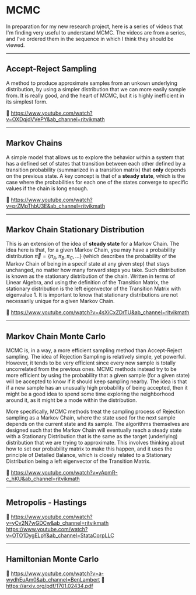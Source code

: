 # MCMC
In preparation for my new research project, here is a series of videos that I'm finding very useful to understand MCMC. The videos are from a series, and I've ordered them in the sequence in which I think they should be viewed.

---

## Accept-Reject Sampling
A method to produce approximate samples from an unkown underlying distribution, by using a simpler distribution that we can more easily sample from. It is really good, and the heart of MCMC, but it is highly inefficient in its simplest form.

🎥   https://www.youtube.com/watch?v=OXDqjdVVePY&ab_channel=ritvikmath

---

## Markov Chains
A simple model that allows us to explore the behavior within a system that has a defined set of states that transition between each other defined by a transition probability (summarized in a transition matrix) that **only** depends on the previous state. A key concept is that of a **steady state**, which is the case where the probabilities for each one of the states converge to specific values if the chain is long enough.

🎥   https://www.youtube.com/watch?v=prZMpThbU3E&ab_channel=ritvikmath

---

## Markov Chain Stationary Distribution
This is an extension of the idea of **steady state** for a Markov Chain. The idea here is that, for a given Markov Chain, you may have a probability distribution $\vec{\pi} = \{\pi_A, \pi_B, \pi_C, \dots\}$ (which describes the probability of the Markov Chain of being in a specif state at any given step) that stays unchanged, no matter how many forward steps you take. Such distribution is known as the stationary distribution of the chain. Written in terms of Linear Algebra, and using the definition of the Transition Matrix, the stationary distribution is the left eigenvector of the Transition Matrix with eigenvalue 1. It is important to know that stationary distributions are not necessarily unique for a given Markov Chain.

🎥   https://www.youtube.com/watch?v=4sXiCxZDrTU&ab_channel=ritvikmath

---

## Markov Chain Monte Carlo
MCMC is, in a way, a more efficient sampling method than Accept-Reject sampling. The idea of Rejection Sampling is relatively simple, yet powerful. However, it tends to be very efficient since every new sample is totally uncorrelated from the previous ones. MCMC methods instead try to be more efficient by using the probability that a given sample (for a given state) will be accepted to know if it should keep sampling nearby. The idea is that if a new sample has an unusually high probability of being accepted, then it might be a good idea to spend some time exploring the neighborhood around it, as it might be a mode within the distribution.

More specifically, MCMC methods treat the sampling process of Rejection sampling as a Markov Chain, where the state used for the next sample depends on the current state and its sample. The algorithms themselves are designed such that the Markov Chain will eventually reach a steady state with a Stationary Distribution that is the same as the target (underlying) distribution that we are trying to approximate. This involves thinking about how to set our probability matrix to make this happen, and it uses the principle of Detailed Balance, which is closely related to a Stationary Distribution being a left eigenvector of the Transition Matrix.

🎥   https://www.youtube.com/watch?v=yApmR-c_hKU&ab_channel=ritvikmath

---

## Metropolis - Hastings

🎥   https://www.youtube.com/watch?v=yCv2N7wGDCw&ab_channel=ritvikmath
https://www.youtube.com/watch?v=OTO1DygELpY&ab_channel=StataCorpLLC

---

## Hamiltonian Monte Carlo

🎥   https://www.youtube.com/watch?v=a-wydhEuAm0&ab_channel=BenLambert
📄   https://arxiv.org/pdf/1701.02434.pdf

